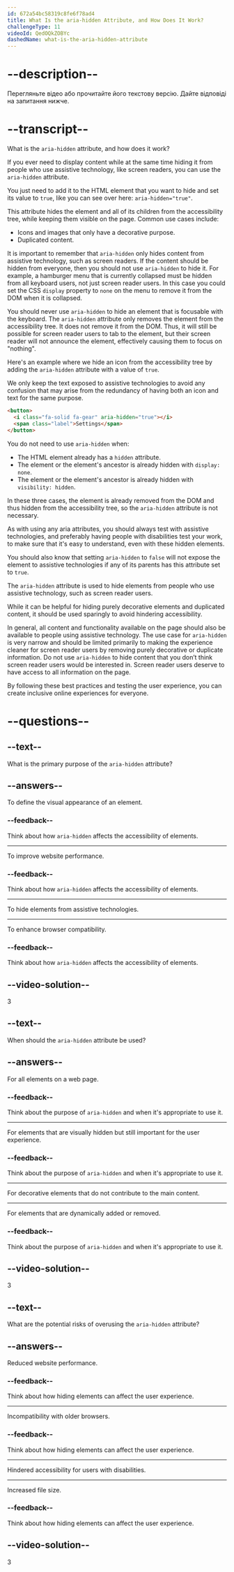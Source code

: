 ```yaml
---
id: 672a54bc58319c8fe6f78ad4
title: What Is the aria-hidden Attribute, and How Does It Work?
challengeType: 11
videoId: QedOQkZOBYc
dashedName: what-is-the-aria-hidden-attribute
---
```


# --description--

Перегляньте відео або прочитайте його текстову версію. Дайте відповіді на запитання нижче.

# --transcript--

What is the `aria-hidden` attribute, and how does it work?

If you ever need to display content while at the same time hiding it from people who use assistive technology, like screen readers, you can use the `aria-hidden` attribute.

You just need to add it to the HTML element that you want to hide and set its value to `true`, like you can see over here: `aria-hidden="true"`.

This attribute hides the element and all of its children from the accessibility tree, while keeping them visible on the page. Common use cases include:

- Icons and images that only have a decorative purpose.
- Duplicated content.

It is important to remember that `aria-hidden` only hides content from assistive technology, such as screen readers. If the content should be hidden from everyone, then you should not use `aria-hidden` to hide it. For example, a hamburger menu that is currently collapsed must be hidden from all keyboard users, not just screen reader users. In this case you could set the CSS `display` property to `none` on the menu to remove it from the DOM when it is collapsed.

You should never use `aria-hidden` to hide an element that is focusable with the keyboard. The `aria-hidden` attribute only removes the element from the accessibility tree. It does not remove it from the DOM. Thus, it will still be possible for screen reader users to tab to the element, but their screen reader will not announce the element, effectively causing them to focus on "nothing".

Here's an example where we hide an icon from the accessibility tree by adding the `aria-hidden` attribute with a value of `true`.

We only keep the text exposed to assistive technologies to avoid any confusion that may arise from the redundancy of having both an icon and text for the same purpose.

```html
<button>
  <i class="fa-solid fa-gear" aria-hidden="true"></i>
  <span class="label">Settings</span>
</button>
```

You do not need to use `aria-hidden` when:

- The HTML element already has a `hidden` attribute.
- The element or the element's ancestor is already hidden with `display: none`.
- The element or the element's ancestor is already hidden with `visibility: hidden`.

In these three cases, the element is already removed from the DOM and thus hidden from the accessibility tree, so the `aria-hidden` attribute is not necessary.

As with using any aria attributes, you should always test with assistive technologies, and preferably having people with disabilities test your work, to make sure that it's easy to understand, even with these hidden elements.

You should also know that setting `aria-hidden` to `false` will not expose the element to assistive technologies if any of its parents has this attribute set to `true`.

The `aria-hidden` attribute is used to hide elements from people who use assistive technology, such as screen reader users.

While it can be helpful for hiding purely decorative elements and duplicated content, it should be used sparingly to avoid hindering accessibility.

In general, all content and functionality available on the page should also be available to people using assistive technology. The use case for `aria-hidden` is very narrow and should be limited primarily to making the experience cleaner for screen reader users by removing purely decorative or duplicate information. Do not use `aria-hidden` to hide content that you don’t think screen reader users would be interested in. Screen reader users deserve to have access to all information on the page.

By following these best practices and testing the user experience, you can create inclusive online experiences for everyone.

# --questions--

## --text--

What is the primary purpose of the `aria-hidden` attribute?

## --answers--

To define the visual appearance of an element.

### --feedback--

Think about how `aria-hidden` affects the accessibility of elements.

---

To improve website performance.

### --feedback--

Think about how `aria-hidden` affects the accessibility of elements.

---

To hide elements from assistive technologies.

---

To enhance browser compatibility.

### --feedback--

Think about how `aria-hidden` affects the accessibility of elements.

## --video-solution--

3

## --text--

When should the `aria-hidden` attribute be used?

## --answers--

For all elements on a web page.

### --feedback--

Think about the purpose of `aria-hidden` and when it's appropriate to use it.

---

For elements that are visually hidden but still important for the user experience.

### --feedback--

Think about the purpose of `aria-hidden` and when it's appropriate to use it.

---

For decorative elements that do not contribute to the main content.

---

For elements that are dynamically added or removed.

### --feedback--

Think about the purpose of `aria-hidden` and when it's appropriate to use it.

## --video-solution--

3

## --text--

What are the potential risks of overusing the `aria-hidden` attribute?

## --answers--

Reduced website performance.

### --feedback--

Think about how hiding elements can affect the user experience.

---

Incompatibility with older browsers.

### --feedback--

Think about how hiding elements can affect the user experience.

---

Hindered accessibility for users with disabilities.

---

Increased file size.

### --feedback--

Think about how hiding elements can affect the user experience.

## --video-solution--

3
